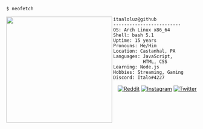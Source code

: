 ```
$ neofetch
```

<a href="https://github.com/itaaloluz/itaaloluz"><img src="https://i.ibb.co/r2bfj5Y/2d7b683fc534d862cad889fb60d2ea6c-upscayl-4x-realesrgan-x4plus.png" width="280px" align="left"></a>

```
itaaloluz@github
-------------------------
OS: Arch Linux x86_64
Shell: bash 5.1
Uptime: 15 years
Pronouns: He/Him
Location: Castanhal, PA
Languages: JavaScript,
           HTML, CSS
Learning: Node.js
Hobbies: Streaming, Gaming
Discord: Ítalo#4227
```
<div align="right">

[![Reddit](https://img.shields.io/badge/Reddit-FF4500?style=for-the-badge&logo=reddit&logoColor=white)](https://www.reddit.com/user/itaaloluz)
[![Instagram](https://img.shields.io/badge/Instagram-E4405F?style=for-the-badge&logo=instagram&logoColor=white)](https://www.instagram.com/itaaloluz/)
[![Twitter](https://img.shields.io/badge/Twitter-1DA1F2?style=for-the-badge&logo=twitter&logoColor=white)](https://twitter.com/itaaloluz)

</div>

